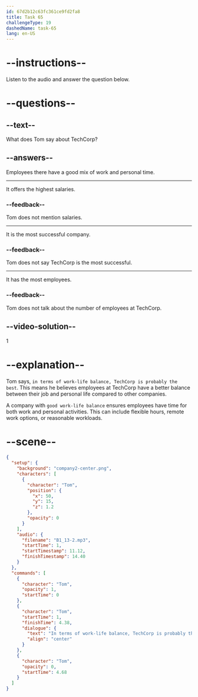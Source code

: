```yaml
---
id: 67d2b12c63fc361ce9fd2fa8
title: Task 65
challengeType: 19
dashedName: task-65
lang: en-US
---
```


<!-- (Audio) Tom: In terms of work-life balance, TechCorp is probably the best. -->

# --instructions--

Listen to the audio and answer the question below.

# --questions--

## --text--

What does Tom say about TechCorp?  

## --answers--

Employees there have a good mix of work and personal time.  

---

It offers the highest salaries.  

### --feedback--

Tom does not mention salaries. 

---

It is the most successful company.  

### --feedback--

Tom does not say TechCorp is the most successful.  

---

It has the most employees.  

### --feedback--

Tom does not talk about the number of employees at TechCorp.  

## --video-solution--

1  

# --explanation--

Tom says, `in terms of work-life balance, TechCorp is probably the best`. This means he believes employees at TechCorp have a better balance between their job and personal life compared to other companies.  

A company with `good work-life balance` ensures employees have time for both work and personal activities. This can include flexible hours, remote work options, or reasonable workloads.

# --scene--

```json
{
  "setup": {
    "background": "company2-center.png",
    "characters": [
      {
        "character": "Tom",
        "position": {
          "x": 50,
          "y": 15,
          "z": 1.2
        },
        "opacity": 0
      }
    ],
    "audio": {
      "filename": "B1_13-2.mp3",
      "startTime": 1,
      "startTimestamp": 11.12,
      "finishTimestamp": 14.40
    }
  },
  "commands": [
    {
      "character": "Tom",
      "opacity": 1,
      "startTime": 0
    },
    {
      "character": "Tom",
      "startTime": 1,
      "finishTime": 4.38,
      "dialogue": {
        "text": "In terms of work-life balance, TechCorp is probably the best.",
        "align": "center"
      }
    },
    {
      "character": "Tom",
      "opacity": 0,
      "startTime": 4.68
    }
  ]
}
```
